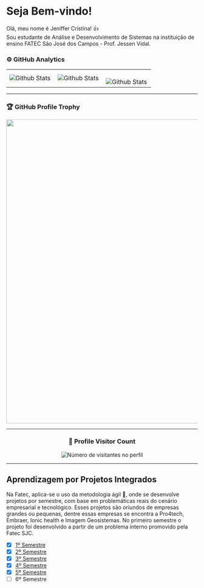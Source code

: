 # Seja Bem-vindo!
Olá, meu nome é Jeniffer Cristina! :thumbsup:<br>
Sou estudante de Análise e Desenvolvimento de Sistemas na instituição de ensino FATEC São José dos Campos - Prof. Jessen Vidal. 

### ⚙️ GitHub Analytics

<table>
  <tr>
    <td>
      <img
        align="left"
        src="https://github-readme-stats.vercel.app/api?username=Jennyads&theme=dark&hide_border=false&include_all_commits=true"
        alt="Github Stats"
      />
    </td>
    <td>
      <img
        align="left"
        src="https://github-readme-stats.vercel.app/api/top-langs/?username=Jennyads&theme=dark&hide_border=false&include_all_commits=true&count_private=true&layout=compact"
        alt="Github Stats"
      />
    </td>
    <td>
      <br />
      <img
        align="left"
        src="https://github-readme-streak-stats.herokuapp.com/?user=Jennyads&theme=dark&hide_border=false"
        alt="Github Stats"
      />
    </td>
  </tr>
</table>

--- 

### 🏆 GitHub Profile Trophy

<p align="center">
  <a
    href="https://github.com/ryo-ma/github-profile-trophy"
    title="repositório de troféus"
  >
    <img
      width="800"
      src="https://github-profile-trophy.vercel.app/?username=Jennyads&column=8&theme=darkhub&no-frame=true&no-bg=true"
    />
  </a>
</p>

---

<div align="center">
  <h3><b>📍 Profile Visitor Count</b></h3>
</div>

<p align="center">
  <img
    src="https://profile-counter.glitch.me/iuricode/count.svg"
    alt="Número de visitantes no perfil"
  />
</p>
 
---
## Aprendizagem por Projetos Integrados
Na Fatec, aplica-se o uso da metodologia ágil :runner:, onde se desenvolve projetos por semestre, com base em problemáticas reais do cenário empresarial e tecnológico. Esses projetos são oriundos de empresas grandes ou pequenas, dentre essas empresas se encontra a Pro4tech, Embraer, Ionic health e Imagem Geosistemas. No primeiro semestre o projeto foi desenvolvido a partir de um problema interno promovido pela Fatec SJC.  

-  [x] [1º Semestre](https://github.com/EquipeApolo/API_1SEM)
-  [x] [2º Semestre](https://github.com/EquipeApolo/API-2-Semestre)
-  [x] [3º Semestre](https://github.com/EquipeApolo/API_3_Semestre)
-  [x] [4º Semestre](https://github.com/peonia-api/API_4_Semestre)
-  [x] [5º Semestre](https://github.com/peonia-api/API_5_Semestre)
-  [ ] 6º Semestre

<!--
  ##
<br>

<div>
  <a href="https://github.com/jennyads">
  <img height="160em" src="https://github-readme-stats.vercel.app/api?username=jennyads&show_icons=true&theme=tokyonight&include_all_commits=true&count_private=true"/>
  <img height="160em" src="https://github-readme-stats.vercel.app/api/top-langs/?username=jennyads&layout=compact&langs_count=7&theme=tokyonight"/>
</div>
-->



<!--

**Jennyads/Jennyads** is a ✨ _special_ ✨ repository because its `README.md` (this file) appears on your GitHub profile.

Here are some ideas to get you started:

- 🔭 I’m currently working on ...
- 🌱 I’m currently learning ...
- 👯 I’m looking to collaborate on ...
- 🤔 I’m looking for help with ...
- 💬 Ask me about ...
- 📫 How to reach me: ...
- 😄 Pronouns: ...
- ⚡ Fun fact: ...
-->
